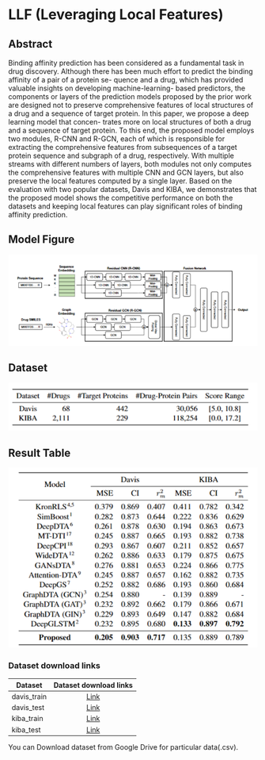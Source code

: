 # LLF (Leveraging Local Features) 

## Abstract <a name="Abstract"></a>
Binding affinity prediction has been considered as a fundamental task in drug discovery.
Although there has been much effort to predict the binding affinity of a pair of a protein se-
quence and a drug, which has provided valuable insights on developing machine-learning-
based predictors, the components or layers of the prediction models proposed by the prior
work are designed not to preserve comprehensive features of local structures of a drug and
a sequence of target protein. In this paper, we propose a deep learning model that concen-
trates more on local structures of both a drug and a sequence of target protein. To this end,
the proposed model employs two modules, R-CNN and R-GCN, each of which is responsible
for extracting the comprehensive features from subsequences of a target protein sequence and
subgraph of a drug, respectively. With multiple streams with different numbers of layers, both
modules not only computes the comprehensive features with multiple CNN and GCN layers,
but also preserve the local features computed by a single layer. Based on the evaluation with
two popular datasets, Davis and KIBA, we demonstrates that the proposed model shows the
competitive performance on both the datasets and keeping local features can play significant
roles of binding affinity prediction.

## Model Figure <a name="Model Figure"></a>

![alt text](https://github.com/Koreaj9u7n/LLF/blob/main/image/Figure.png "LLF")

## Dataset <a name="Dataset"></a>

![alt text](https://github.com/Koreaj9u7n/LLF/blob/main/image/dataset.png "Dataset")

## Result Table <a name="Dataset"></a>

![alt text](https://github.com/Koreaj9u7n/LLF/blob/main/image/Result%20Table.png "Result Table")

### Dataset download links <a name="P-down"></a>
| Dataset   | Dataset download links |
| --------- | :------------------:|
| davis_train    |[Link](https://drive.google.com/file/d/1GD5RoLsOFaIvhzVRK2ikXSJl3EWW1bEu/view?usp=drive_link)|
| davis_test     |[Link](https://drive.google.com/file/d/1GWlyfLG9zSaP-OiWMQrMgbotorp0y3Ct/view?usp=drive_link)|
| kiba_train     |[Link](https://drive.google.com/file/d/1-dWKWqCqa_YKGmr6IV6uvi_CMrlNbvN7/view?usp=drive_link)|
| kiba_test      |[Link](https://drive.google.com/file/d/1lwVBGzqVvba4sdp71vOgpQnbNuGKiNyK/view?usp=drive_link)|

You can Download dataset from Google Drive for particular data(.csv).
